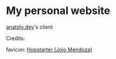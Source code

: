 # My personal website
[anatoly.dev](https://anatoly.dev)'s client 


Credits:

favicon: [Hopstarter (Jojo Mendoza)](https://www.iconarchive.com/artist/hopstarter.html)
